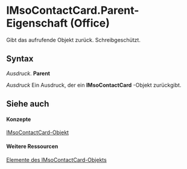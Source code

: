 
# IMsoContactCard.Parent-Eigenschaft (Office)

Gibt das aufrufende Objekt zurück. Schreibgeschützt.


## Syntax

 _Ausdruck_. **Parent**

 _Ausdruck_ Ein Ausdruck, der ein **IMsoContactCard** -Objekt zurückgibt.


## Siehe auch


#### Konzepte


[IMsoContactCard-Objekt](337320dd-a60a-fdc5-76a1-c40518171bd6.md)
#### Weitere Ressourcen


[Elemente des IMsoContactCard-Objekts](http://msdn.microsoft.com/library/03c92ec4-11c8-8354-377f-d60ebdb5d2f3%28Office.15%29.aspx)